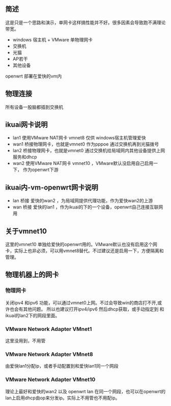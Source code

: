 ##  简述
这是只是一个思路和演示，单网卡这样搞性能并不好。很多因素会导致跑不满理论带宽。    
- windows 宿主机 + VMware  单物理网卡
- 交换机
- 光猫
- AP若干
- 其他设备

openwrt 部署在爱快的vm内
## 物理连接
所有设备一股脑都插到交换机

## ikuai网卡说明
- lan1 使用VMware NAT网卡 vmnet8  仅供 windows宿主机管理爱快     
- wan1 桥接物理网卡，也就是vmnet0  作为pppoe 通过交换机再到光猫拨号    
- lan2 桥接物理网卡，也就是vmnet0   通过交换机给局域网内其他设备提供上网服务和dhcp   
- wan2 使用VMware NAT网卡 vmnet10 ，VMware默认没启用自己启用一下， 作为openwrt下游   

## ikuai内-vm-openwrt网卡说明
- lan 桥接 爱快的wan2 ，为局域网提供代理功能，作为爱快wan2的上游    
- wan 桥接 爱快的lan1 ，作为ikuai的下的一个设备，openwrt自己连接互联网用   

## 关于vmnet10
这里的vmnet10 单独给爱快的openwrt用的。VMware默认也没有启用这个网卡，实际上也非必须，可以用vmnet8替代。不过建议还是启用一下，方便隔离和管理。

## 物理机器上的网卡
### 物理网卡
关闭ipv4 和ipv6 功能，可以通过vmnet0上网。不过会导致win的商店打不开,或许也会有其他问题。
所以也建议打开ipv4/ipv6 然后dhcp获取，或手动指定到 和ikuai的lan2下的网段里面。
### VMware Network Adapter VMnet1
这里没用到，不用管
### VMware Network Adapter VMnet8
由爱快lan1分配ip，或者手动配置到和爱快lan1同一个网段
### VMware Network Adapter VMnet10
理论上最好和爱快的wan2 以及 openwrt lan 在同一个网段，也可以在openwrt的lan上启用dhcp由op来分发ip。实际上不用管也不用配ip。
